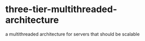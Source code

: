 # three-tier-multithreaded-architecture
a multithreaded architecture for servers that should be scalable
